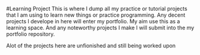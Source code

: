 #Learning Project
This is where I dump all my practice or tutorial projects that I am using to learn new things or practice programming. Any decent projects I develope in here will enter my portfolio. My aim use this as a learning space. And any noteworthy projects I make I will submit into the my portfolio repository. 

Alot of the projects here are unfionished and still being worked upon
